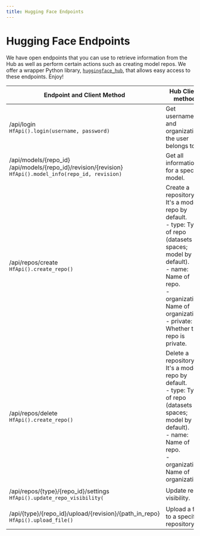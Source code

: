 ```yaml
---
title: Hugging Face Endpoints
---
```


<h1>Hugging Face Endpoints</h1>


We have open endpoints that you can use to retrieve information from the Hub as well as perform certain actions such as creating model repos. We offer a wrapper Python library, [`huggingface_hub`](https://github.com/huggingface/huggingface_hub), that allows easy access to these endpoints. Enjoy!


| Endpoint and Client Method                                                                                          | Hub Client method                                                                                                                                                                                                                                 | Type   | Payload                                                                                                                                  |
| ------------------------------------------------------------------------------------------------------------------- | ------------------------------------------------------------------------------------------------------------------------------------------------------------------------------------------------------------------------------------------------- | ------ | ---------------------------------------------------------------------------------------------------------------------------------------- |
| /api/login <br/>  `HfApi().login(username, password)`                                                               | Get username and organizations the user belongs to.                                                                                                                                                                                               | POST   | ```json = { username :  username, password: password }```                                                                                | Get username and organizations the user belongs to.                                                                                                                                                                                                                                                                                                                                                                              | /api/whoami  <br/> `HfApi().whoami(token)`                                                         |  Get username and organizations the user belongs to.                       | GET    | ```headers = { authorization :  "Bearer $token" }```                                                                                     |                                                                                                                                                                                                                                                                                                                                                                                                                                |/api/logout  <br/>  `HfApi().logout(token)`                                                        | Get username and organizations the user belongs to.                         | POST   | ```headers = { authorization :  "Bearer $token" }```                                                                                     |                                                                                                                                                                                                                                                                                                                                                                                                                               | /api/models  <br/> `HfApi().list_models()`                                                         | Get information from all models in the Hub. You can specify additional parameters to have more specific results.  <br/>- filter: Filter based on tags, such as `text-classification` or `spacy`.<br/>- sort: Property to use when sorting. <br/>- direction: Direction in which to sort. <br/>- limit: Limit the number of models fetched. <br/>- full: Whether to fetch most model data, such as all tags, the files, etc. <br/>- config: Whether to also fetch the repo config.                        | GET    | ```params= {   filter:filter, full: full,    sort: sort,   direction: direction,   limit: limit,   config: config }```                   
| /api/models/{repo_id} <br/> /api/models/{repo_id}/revision/{revision} <br/> `HfApi().model_info(repo_id, revision)` | Get all information for a specific model.                                                                                                                                                                                                         | GET    | ```headers = { authorization :  "Bearer $token" }```                                                                                     |                                                                                                                                                                                                                                                                                                                                                                                                                                       |/api/repos/ls <br/> `HfApi().list_repos_objs(token, organization)`                                                        | Get list all stored files for user or organization.                  | GET    | ```headers = { authorization :  "Bearer $token" }``` <br/>```params= {   organization:organization}```                                   |                                                                                                                                                                                                                                                                                                                                                                                                               
| /api/repos/create  <br/>  `HfApi().create_repo()`                                                                   | Create a repository. It's a model repo by default. <br> -         type: Type of repo (datasets or spaces; model by default). <br> - name: Name of repo. <br> - organization: Name of organization. <br> - private: Whether the repo is private. | POST   | ```headers = { authorization :  "Bearer $token" }``` <br/>```json= {type:type, name:name, organization:organization, private:private}``` |                                                                                                                                         
| /api/repos/delete  <br/>  `HfApi().create_repo()`                                                                   | Delete a repository. It's a model repo by default. <br> -         type: Type of repo (datasets or spaces; model by default). <br> - name: Name of repo. <br> - organization: Name of organization.                                                | DELETE | ```headers = { authorization :  "Bearer $token" }``` <br/>```json= {type:type, name:name, organization:organization}```                  |                                                                                                                                                                                                                    
| /api/repos/{type}/{repo_id}/settings <br/> `HfApi().update_repo_visibility(`                                        | Update repo visibility.                                                                                                                                                                                                                           | PUT    | ```headers = { authorization :  "Bearer $token" }``` <br/>```json= {private:private}```                                                  |                                                                                                                                                                                                                                                                                                                                                                                                              
| /api/{type}/{repo_id}/upload/{revision}/{path_in_repo} <br/>  `HfApi().upload_file()`                               | Upload a file to a specific repository.                                                                                                                                                                                                           | POST   | ```headers = { authorization :  "Bearer $token" }``` <br/>```data=bytestream```                                                          |                                                                                                                                                                                                                                                                                                                                                                                                                                      